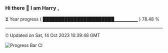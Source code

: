 ### Hi there 👋 I am Harry , 

⏳ Year progress { ███████████████████████▁▁▁▁▁▁▁ } 78.48 %

---

⏰ Updated on Sat, 14 Oct 2023 10:39:48 GMT

![Progress Bar CI](https://github.com/duykhang68/duykhang68/workflows/Progress%20Bar%20CI/badge.svg)
